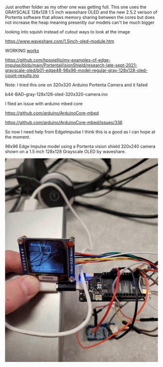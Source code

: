 Just another folder as my other one was getting full. This one uses the GRAYSCALE 128x128 1.5 inch waveshare OLED and the new 2.5.2 
verison of Portenta software that allows memory sharing between the cores but does not increase the heap meaning presently our models can't be much bigger


looking into squish instead of cutout ways to look at the image


https://www.waveshare.com/1.5inch-oled-module.htm


WORKING   [works](b01-edge48-96x96-model-regular-gray-128x128-oled-count-results.ino)


https://github.com/hpssjellis/my-examples-of-edge-impulse/blob/main/PortentaVisionShield/research-late-sept-2021-grayscale-oled/b01-edge48-96x96-model-regular-gray-128x128-oled-count-results.ino




Note: I tried this one on 320x320 Arduino Portenta Camera and it failed

b44-BAD-gray-128x128-oled-320x320-camera.ino

I filed an issue with arduino mbed core

https://github.com/arduino/ArduinoCore-mbed

https://github.com/arduino/ArduinoCore-mbed/issues/336




So now I need help from EdgeImpulse I think this is a good as I can hope at the moment.

96x96 Edge Impulse model using a Portenta vision shield 320x240 camera shown on a 1.5 inch 128x128 Grayscale OLED by waveshare.

![OLED and microcontroller model](20210929_145249.jpg)



